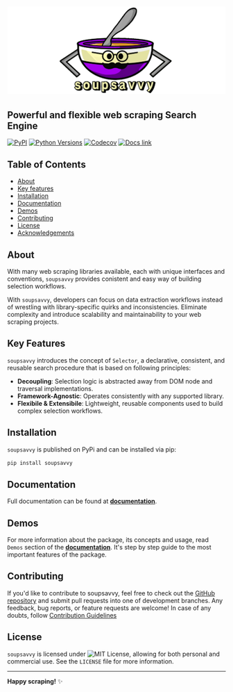 ![soupsavvy](https://github.com/sewcio543/soupsavvy/blob/main/resources/logo.png?raw=true)
========

## Powerful and flexible web scraping **Search Engine**

[![PyPI](https://img.shields.io/pypi/v/soupsavvy?color=orange)](https://pypi.org/project/soupsavvy/) [![Python Versions](https://img.shields.io/pypi/pyversions/soupsavvy)](https://www.python.org/) [![Codecov](https://codecov.io/gh/sewcio543/soupsavvy/graph/badge.svg?token=RZ51VS3QLB)](https://codecov.io/gh/sewcio543/soupsavvy) [![Docs link](https://img.shields.io/badge/docs-read-blue)](https://soupsavvy.readthedocs.io)

## Table of Contents

- [About](#about)
- [Key features](#key-features)
- [Installation](#installation)
- [Documentation](#documentation)
- [Demos](#demos)
- [Contributing](#contributing)
- [License](#license)
- [Acknowledgements](#acknowledgements)

## About

With many web scraping libraries available, each with unique interfaces and conventions, `soupsavvy` provides conistent and easy way of building selection workflows.

With `soupsavvy`, developers can focus on data extraction workflows instead of wrestling with library-specific quirks and inconsistencies. Eliminate complexity and introduce scalability and maintainability to your web scraping projects.

## Key Features

`soupsavvy` introduces the concept of `Selector`, a declarative, consistent, and reusable search procedure that is based on following principles:

- **Decoupling**: Selection logic is abstracted away from DOM node and traversal implementations.
- **Framework-Agnostic**: Operates consistently with any supported library.
- **Flexibile & Extensibile**: Lightweight, reusable components used to build complex selection workflows.

## Installation

`soupsavvy` is published on PyPi and can be installed via pip:

```bash
pip install soupsavvy
```

## Documentation

Full documentation can be found at **[documentation](https://soupsavvy.readthedocs.io)**.

## Demos

For more information about the package, its concepts and usage, read `Demos` section of the **[documentation](https://soupsavvy.readthedocs.io)**. It's step by step guide to the most important features of the package.

## Contributing

If you'd like to contribute to soupsavvy, feel free to check out the [GitHub repository](https://github.com/sewcio543/soupsavvy) and submit pull requests into one of development branches. Any feedback, bug reports, or feature requests are welcome! In case of any doubts, follow [Contribution Guidelines](https://github.com/sewcio543/soupsavvy/blob/main/CONTRIBUTING.md)

## License

`soupsavvy` is licensed under ![MIT License](https://img.shields.io/badge/license-MIT-green?style=plastic), allowing for both personal and commercial use. See the `LICENSE` file for more information.

-----------------

**Happy scraping!** ✨
